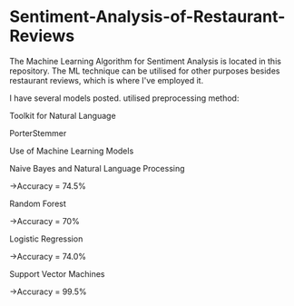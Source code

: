# Sentiment-Analysis-of-Restaurant-Reviews

The Machine Learning Algorithm for Sentiment Analysis is located in this repository. The ML technique can be utilised for other purposes besides restaurant reviews, which is where I've employed it.


I have several models posted.
utilised preprocessing method:



Toolkit for Natural Language

PorterStemmer

Use of Machine Learning Models

Naive Bayes and Natural Language Processing

->Accuracy = 74.5%

Random Forest

->Accuracy = 70%

Logistic Regression

->Accuracy = 74.0%

Support Vector Machines

->Accuracy = 99.5%
